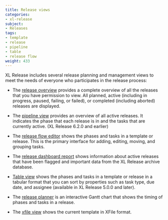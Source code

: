 ```yaml
---
title: Release views
categories:
- xl-release
subject:
- Releases
tags:
- template
- release
- pipeline
- table
- release flow
weight: 433
---
```


XL Release includes several release planning and management views to meet the needs of everyone who participates in the release process:

* The [release overview](/xl-release/how-to/using-the-release-overview.html) provides a complete overview of all the releases that you have permission to view. All planned, active (including in progress, paused, failing, or failed), or completed (including aborted) releases are displayed.

* The [pipeline view](/xl-release/how-to/using-the-pipeline-view.html) provides an overview of all active releases. It indicates the phase that each release is in and the tasks that are currently active. (XL Release 6.2.0 and earlier)

* The [release flow editor](/xl-release/how-to/using-the-release-flow-editor.html) shows the phases and tasks in a template or release. This is the primary interface for adding, editing, moving, and grouping tasks.

* The [release dashboard report](/xl-release/concept/dashboard-report.html) shows information about active releases that have been flagged and important data from the XL Release archive database.

* [Table view](/xl-release/how-to/using-the-table-view.html) shows the phases and tasks in a template or release in a tabular format that you can sort by properties such as task type, due date, and assignee (available in XL Release 5.0.0 and later).

* The [release planner](/xl-release/how-to/using-the-xl-release-planner.html) is an interactive Gantt chart that shows the timing of phases and tasks in a release.

* The [xfile view](/xl-release/how-to/using-the-xfile-view.html) shows the current template in XFile format.
